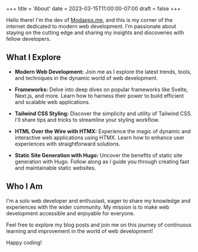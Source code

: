 +++
title = 'About'
date = 2023-03-15T11:00:00-07:00
draft = false
+++

Hello there! I'm the dev of [Modapps.me](https://modapps.me), and this is my corner of the internet dedicated to modern web development. I'm passionate about staying on the cutting edge and sharing my insights and discoveries with fellow developers.

## What I Explore

- **Modern Web Development:** Join me as I explore the latest trends, tools, and techniques in the dynamic world of web development.

- **Frameworks:** Delve into deep dives on popular frameworks like Svelte, Next.js, and more. Learn how to harness their power to build efficient and scalable web applications.

- **Tailwind CSS Styling:** Discover the simplicity and utility of Tailwind CSS. I'll share tips and tricks to streamline your styling workflow.

- **HTML Over the Wire with HTMX:** Experience the magic of dynamic and interactive web applications using HTMX. Learn how to enhance user experiences with straightforward solutions.

- **Static Site Generation with Hugo:** Uncover the benefits of static site generation with Hugo. Follow along as I guide you through creating fast and maintainable static websites.

## Who I Am

I'm a solo web developer and enthusiast, eager to share my knowledge and experiences with the wider community. My mission is to make web development accessible and enjoyable for everyone.

Feel free to explore my blog posts and join me on this journey of continuous learning and improvement in the world of web development!

Happy coding!
